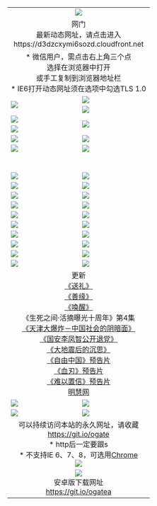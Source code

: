 ﻿<table>
  <tr></tr>
  <tr><td colspan=2 align=center><img src="https://cloud.githubusercontent.com/assets/11880933/13434984/f430fae2-e012-11e5-814f-c2df1e82b247.jpg" /></td></tr>
  <tr><td colspan=2 align=center>网门<br>最新动态网址，请点击进入
<br>https://d3dzcxymi6sozd.cloudfront.net
    </td>
  </tr>
  <tr>
    <td colspan=2 align=center>* 微信用户，需点击右上角三个点<br>选择在浏览器中打开<br>或手工复制到浏览器地址栏
    <br>* IE6打开动态网址须在选项中勾选TLS 1.0</td>
  </tr>
  <tr>
    <td rowspan=2><a href="https://d3dzcxymi6sozd.cloudfront.net/ogUP.aspx?name=11DKC.mp4&list=11DKC" target="_blank"><img src="https://d3dzcxymi6sozd.cloudfront.net/Up/11DKC1.jpg" /></a></td> 
    <td><div><a href="https://d3dzcxymi6sozd.cloudfront.net/ogUP.aspx?name=LRWS.mp4&list=LRWS" target="_blank"><img src="https://d3dzcxymi6sozd.cloudfront.net/Up/LRWS.jpg" /></a></td>
   </tr>
  <tr>
    <td><a href="https://d3dzcxymi6sozd.cloudfront.net/ogNiceVedio.aspx" target="_blank"><img src="https://d3dzcxymi6sozd.cloudfront.net/Up/11TGKDY.jpg" /></a></td>
  </tr>
  <tr>
    <td><a href="https://d3dzcxymi6sozd.cloudfront.net/ogUP.aspx?name=JQR.mp4&count=2" target="_blank"><img src="https://d3dzcxymi6sozd.cloudfront.net/Up/JQR.jpg" /></a></td>   
    <td rowspan=2><a href="https://d3dzcxymi6sozd.cloudfront.net/ogUP.aspx?name=JP.mp4&count=9" target="_blank"><img src="https://d3dzcxymi6sozd.cloudfront.net/Up/JP.jpg" /></td>
  </tr>
  <tr>
    <td><a href="https://d3dzcxymi6sozd.cloudfront.net/ogUP.aspx?name=WH.mp4" target="_blank"><img src="https://d3dzcxymi6sozd.cloudfront.net/Up/WH.jpg" /></a></td>
  </tr>
  <tr>
    <td><a href="https://d3dzcxymi6sozd.cloudfront.net/ogUP.aspx?name=SSZJ.mp4&list=SSZJ" target="_blank"><img src="https://d3dzcxymi6sozd.cloudfront.net/Up/SSZJ.jpg" /></a></td>
    <td><a href="https://d3dzcxymi6sozd.cloudfront.net/ogUP.aspx?name=1XQK.mp4&count=13" target="_blank"><img src="https://d3dzcxymi6sozd.cloudfront.net/Up/1XQK.jpg" /></a</td>
  </tr>
  <tr>
    <td><a href="https://d3dzcxymi6sozd.cloudfront.net/ogUP.aspx?name=ZY.mp4&count=2015|16" target="_blank"><img src="https://d3dzcxymi6sozd.cloudfront.net/Up/ZY.jpg" /></a</td>
    <td><a href="https://d3dzcxymi6sozd.cloudfront.net/ogUP.aspx?name=XTFY.mp4&count=B|2,A|24" target="_blank"><img src="https://d3dzcxymi6sozd.cloudfront.net/Up/XTFY.jpg" /></a></td>
  </tr>
  <tr height="40">
  </tr>
  <tr>
    <td><a href="https://d3dzcxymi6sozd.cloudfront.net/ogUP.aspx?name=4SQQ.mp4&list=4SQQ" target="_blank"><img src="https://d3dzcxymi6sozd.cloudfront.net/Up/4SQQ0.jpg"/></a></td>
    <td><a href="https://d3dzcxymi6sozd.cloudfront.net/ogUP.aspx?name=4SHQ.mp4&list=4SHQ" target="_blank"><img src="https://d3dzcxymi6sozd.cloudfront.net/Up/4SHQ0.jpg"/></a></td>
  </tr>
  <tr>
    <td><a href="https://d3dzcxymi6sozd.cloudfront.net/ogUP.aspx?name=4SZG.mp4&list=4SZG" target="_blank"><img src="https://d3dzcxymi6sozd.cloudfront.net/Up/4SZG0.jpg"/></a></td>
    <td><a href="https://d3dzcxymi6sozd.cloudfront.net/ogUP.aspx?name=4SDJ.mp4&list=4SDJ" target="_blank"><img src="https://d3dzcxymi6sozd.cloudfront.net/Up/4SDJ0.jpg"/></a></td>
  </tr>
  <tr>
    <td><a href="https://d3dzcxymi6sozd.cloudfront.net/ogUP.aspx?name=4SGX.mp4&list=4SGX" target="_blank"><img src="https://d3dzcxymi6sozd.cloudfront.net/Up/4SGX0.jpg"/></a></td>
    <td><a href="https://d3dzcxymi6sozd.cloudfront.net/ogUP.aspx?name=4SHD.mp4&list=4SHD" target="_blank"><img src="https://d3dzcxymi6sozd.cloudfront.net/Up/4SHD0.jpg"/></a></td>
  </tr>
  <tr>
    <td><a href="https://d3dzcxymi6sozd.cloudfront.net/ogUP.aspx?name=4CTX.mp4&list=4CTX" target="_blank"><img src="https://d3dzcxymi6sozd.cloudfront.net/Up/4CTX0.jpg"/></a></td>
    <td><a href="https://d3dzcxymi6sozd.cloudfront.net/ogUP.aspx?name=4CWZ.mp4&list=4CWZ" target="_blank"><img src="https://d3dzcxymi6sozd.cloudfront.net/Up/4CWZ0.jpg"/></a></td>
  </tr>
  <tr>
    <td><a href="https://d3dzcxymi6sozd.cloudfront.net/onUP.aspx?name=https://d1lqqjldbsh7xo.cloudfront.net/" target="_blank"><img src="https://d3dzcxymi6sozd.cloudfront.net/Up/0DTW.jpg"/></a></td>
    <td><a href="https://d3dzcxymi6sozd.cloudfront.net/onUP.aspx?name=https://d240ns8up8earz.cloudfront.net/acenter/" target="_blank"><img src="https://d3dzcxymi6sozd.cloudfront.net/Up/0TDW.jpg" /></a></td>
  </tr>
  <tr>
    <td><a href="https://d3dzcxymi6sozd.cloudfront.net/onUP.aspx?name=https://d4508d6vomz2p.cloudfront.net/gb/nsc413.htm" target="_blank"><img src="https://d3dzcxymi6sozd.cloudfront.net/Up/0DJY.jpg" /></a></td>
    <td><a href="https://d3dzcxymi6sozd.cloudfront.net/onUP.aspx?name=https://dilo7bqpjb57y.cloudfront.net/xtr/gb/prog204.html" target="_blank"><img src="https://d3dzcxymi6sozd.cloudfront.net/Up/0XTR.jpg" /></a></td>
  </tr>
  <tr>
    <td><a href="https://d3dzcxymi6sozd.cloudfront.net/onUP.aspx?name=https://d3aj00iefsmfgc.cloudfront.net/" target="_blank"><img src="https://d3dzcxymi6sozd.cloudfront.net/Up/0MHW.jpg" /></a></td>
    <td><a href="https://d3dzcxymi6sozd.cloudfront.net/onUP.aspx?name=https://d20wz7qt14x5d2.cloudfront.net/" target="_blank"><img src="https://d3dzcxymi6sozd.cloudfront.net/Up/0ZJW.jpg" /></a></td>
  </tr>
  <tr>
    <td><a href="https://d3dzcxymi6sozd.cloudfront.net/ogUP.aspx?name=0FG.zip" target="_blank"><img src="https://d3dzcxymi6sozd.cloudfront.net/Up/0FG.jpg" /></a></td>
    <td><a href="https://d3dzcxymi6sozd.cloudfront.net/ogUP.aspx?name=0FGA.apk" target="_blank"><img src="https://d3dzcxymi6sozd.cloudfront.net/Up/0FGA.jpg" /></a></td>
  </tr>
  <tr>
    <td><a href="https://d3dzcxymi6sozd.cloudfront.net/ogUP.aspx?name=0U.zip" target="_blank"><img src="https://d3dzcxymi6sozd.cloudfront.net/Up/0U.jpg" /></a></td>
    <td><a href="https://d3dzcxymi6sozd.cloudfront.net/ogUP.aspx?name=0UA.apk" target="_blank"><img src="https://d3dzcxymi6sozd.cloudfront.net/Up/0UA.jpg" /></a></td>
  </tr>
  <tr>
    <td><a href="https://d3dzcxymi6sozd.cloudfront.net/ogUP.aspx?name=0iPPOTV.zip" target="_blank"><img src="https://d3dzcxymi6sozd.cloudfront.net/Up/0iPPOTV.jpg" /></a></td>
    <td><a href="https://d3dzcxymi6sozd.cloudfront.net/ogUP.aspx?name=0iNTD.apk" target="_blank"><img src="https://d3dzcxymi6sozd.cloudfront.net/Up/0iNTD.jpg" /></a></td>
  </tr>
  <tr>
    <td colspan=2 align=center>更新<br>
      <a href="https://d3dzcxymi6sozd.cloudfront.net/ogUP.aspx?name=4ESL.mp4" target="_blank">《送礼》</a><br>
      <a href="https://d3dzcxymi6sozd.cloudfront.net/ogUP.aspx?name=4ESY.mp4" target="_blank">《善缘》</a><br>
      <a href="https://d3dzcxymi6sozd.cloudfront.net/ogUP.aspx?name=4EHX.mp4" target="_blank">《唤醒》</a><br>
      《生死之间·活摘曝光十周年》第4集</a><br>
      <a href="https://d3dzcxymi6sozd.cloudfront.net/ogUP.aspx?name=4TJDBZ.mp4" target="_blank">《天津大爆炸－中国社会的阴暗面》</a><br>
      <a href="https://d3dzcxymi6sozd.cloudfront.net/ogUP.aspx?name=4LFZ.mp4" target="_blank">《国安李凤智公开退党》</a><br>
      <a href="https://d3dzcxymi6sozd.cloudfront.net/ogUP.aspx?name=4DDZHDCS.mp4" target="_blank">《大地震后的沉思》</a><br>
      <a href="https://d3dzcxymi6sozd.cloudfront.net/ogUP.aspx?name=11ZYZG0.mp4" target="_blank">《自由中国》预告片</a><br>
      <a href="https://d3dzcxymi6sozd.cloudfront.net/ogUP.aspx?name=11XR.mp4" target="_blank">《血刃》预告片</a><br>
      <a href="https://d3dzcxymi6sozd.cloudfront.net/ogUP.aspx?name=11NYZX.mp4&count=2" target="_blank">《难以置信》预告片</a><br>
      <a href="https://d3dzcxymi6sozd.cloudfront.net/onUP.aspx?name=https://www.minghui.org/" target="_blank">明慧网</a></td>
    </td>
  </tr>
  <tr>
    <td><a href="https://d3dzcxymi6sozd.cloudfront.net/ogNice.aspx" target="_blank"><img src="https://d3dzcxymi6sozd.cloudfront.net/Up/0WCYY.jpg" /></a></td>
    <td><a href="https://d3dzcxymi6sozd.cloudfront.net/onCO.aspx?ob=600事物&op=增删改&args=WH1~%23类型6新闻%7c%23类型6评论&mode=" target="_blank"><img src="https://d3dzcxymi6sozd.cloudfront.net/Up/0WZTT.jpg" /></a></td> 
  </tr>
  <tr>
    <td><a href="https://d3dzcxymi6sozd.cloudfront.net/ogDY.aspx" target="_blank"><img src="https://d3dzcxymi6sozd.cloudfront.net/Up/0FK.jpg" /></a></td>
    <td><a href="https://d3dzcxymi6sozd.cloudfront.net/ogST.aspx" target="_blank"><img src="https://d3dzcxymi6sozd.cloudfront.net/Up/0ST.jpg" /></a></td> 
  </tr>
  <tr>
    <td colspan=2 align=center>可以持续访问本站的永久网址，请收藏<br/><a href="https://git.io/ogate" target="_blank">https://git.io/ogate</a><br/>* http后一定要跟s<br/>* 不支持IE 6、7、8，可选用<a href="https://d3dzcxymi6sozd.cloudfront.net/ogUP.aspx?name=0ChromePortable.zip">Chrome</a><br/><a href="https://d3dzcxymi6sozd.cloudfront.net/Up/0WMGDL2.png" target="_blank"><img src="https://d3dzcxymi6sozd.cloudfront.net/Up/0WMGD2.png"/></a></td>
  </tr>
  <tr>
    <td colspan=2 align=center><a href="https://d3dzcxymi6sozd.cloudfront.net/ogUP.aspx?name=0oGate.apk" target="_blank"><img src="https://cloud.githubusercontent.com/assets/11880933/13720399/75e143ee-e842-11e5-9f0a-1421f423c80f.jpg" /></a><br>安卓版下载网址<br><a href="https://git.io/ogatea">https://git.io/ogatea</a></td>
  </tr>
  <!--tr>
    <td colspan=2 align=center>可能失效的动态网址
    </td>
  </tr-->
</table>
